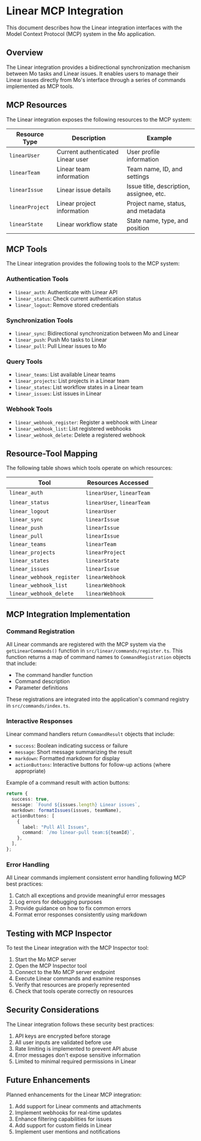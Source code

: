 # Linear MCP Integration

This document describes how the Linear integration interfaces with the Model Context Protocol (MCP) system in the Mo application.

## Overview

The Linear integration provides a bidirectional synchronization mechanism between Mo tasks and Linear issues. It enables users to manage their Linear issues directly from Mo's interface through a series of commands implemented as MCP tools.

## MCP Resources

The Linear integration exposes the following resources to the MCP system:

| Resource Type   | Description                       | Example                                  |
| --------------- | --------------------------------- | ---------------------------------------- |
| `linearUser`    | Current authenticated Linear user | User profile information                 |
| `linearTeam`    | Linear team information           | Team name, ID, and settings              |
| `linearIssue`   | Linear issue details              | Issue title, description, assignee, etc. |
| `linearProject` | Linear project information        | Project name, status, and metadata       |
| `linearState`   | Linear workflow state             | State name, type, and position           |

## MCP Tools

The Linear integration provides the following tools to the MCP system:

### Authentication Tools

- `linear_auth`: Authenticate with Linear API
- `linear_status`: Check current authentication status
- `linear_logout`: Remove stored credentials

### Synchronization Tools

- `linear_sync`: Bidirectional synchronization between Mo and Linear
- `linear_push`: Push Mo tasks to Linear
- `linear_pull`: Pull Linear issues to Mo

### Query Tools

- `linear_teams`: List available Linear teams
- `linear_projects`: List projects in a Linear team
- `linear_states`: List workflow states in a Linear team
- `linear_issues`: List issues in Linear

### Webhook Tools

- `linear_webhook_register`: Register a webhook with Linear
- `linear_webhook_list`: List registered webhooks
- `linear_webhook_delete`: Delete a registered webhook

## Resource-Tool Mapping

The following table shows which tools operate on which resources:

| Tool                      | Resources Accessed         |
| ------------------------- | -------------------------- |
| `linear_auth`             | `linearUser`, `linearTeam` |
| `linear_status`           | `linearUser`, `linearTeam` |
| `linear_logout`           | `linearUser`               |
| `linear_sync`             | `linearIssue`              |
| `linear_push`             | `linearIssue`              |
| `linear_pull`             | `linearIssue`              |
| `linear_teams`            | `linearTeam`               |
| `linear_projects`         | `linearProject`            |
| `linear_states`           | `linearState`              |
| `linear_issues`           | `linearIssue`              |
| `linear_webhook_register` | `linearWebhook`            |
| `linear_webhook_list`     | `linearWebhook`            |
| `linear_webhook_delete`   | `linearWebhook`            |

## MCP Integration Implementation

### Command Registration

All Linear commands are registered with the MCP system via the `getLinearCommands()` function in `src/linear/commands/register.ts`. This function returns a map of command names to `CommandRegistration` objects that include:

- The command handler function
- Command description
- Parameter definitions

These registrations are integrated into the application's command registry in `src/commands/index.ts`.

### Interactive Responses

Linear command handlers return `CommandResult` objects that include:

- `success`: Boolean indicating success or failure
- `message`: Short message summarizing the result
- `markdown`: Formatted markdown for display
- `actionButtons`: Interactive buttons for follow-up actions (where appropriate)

Example of a command result with action buttons:

```typescript
return {
  success: true,
  message: `Found ${issues.length} Linear issues`,
  markdown: formatIssues(issues, teamName),
  actionButtons: [
    {
      label: "Pull All Issues",
      command: `/mo linear-pull team:${teamId}`,
    },
  ],
};
```

### Error Handling

All Linear commands implement consistent error handling following MCP best practices:

1. Catch all exceptions and provide meaningful error messages
2. Log errors for debugging purposes
3. Provide guidance on how to fix common errors
4. Format error responses consistently using markdown

## Testing with MCP Inspector

To test the Linear integration with the MCP Inspector tool:

1. Start the Mo MCP server
2. Open the MCP Inspector tool
3. Connect to the Mo MCP server endpoint
4. Execute Linear commands and examine responses
5. Verify that resources are properly represented
6. Check that tools operate correctly on resources

## Security Considerations

The Linear integration follows these security best practices:

1. API keys are encrypted before storage
2. All user inputs are validated before use
3. Rate limiting is implemented to prevent API abuse
4. Error messages don't expose sensitive information
5. Limited to minimal required permissions in Linear

## Future Enhancements

Planned enhancements for the Linear MCP integration:

1. Add support for Linear comments and attachments
2. Implement webhooks for real-time updates
3. Enhance filtering capabilities for issues
4. Add support for custom fields in Linear
5. Implement user mentions and notifications
